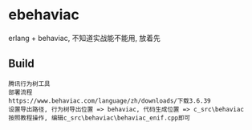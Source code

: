 ebehaviac
=====

erlang + behaviac, 不知道实战能不能用, 放着先

Build
-----

    腾讯行为树工具
    部署流程
    https://www.behaviac.com/language/zh/downloads/下载3.6.39
    设置导出路径, 行为树导出位置 => behaviac, 代码生成位置 => c_src\behaviac
    按照教程操作, 编辑c_src\behaviac\behaviac_enif.cpp即可
